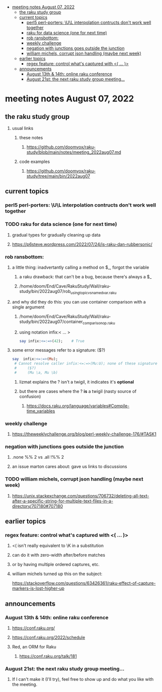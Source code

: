 - [meeting notes August 07, 2022](#org621228c)
  - [the raku study group](#orgd1c6e5d)
  - [current topics](#org1f9a8a2)
    - [perl5 perl-porters: \U\L interpolation contructs don't work well together](#orge81fc8c)
    - [raku for data science  (one for next time)](#orgc05f7d9)
    - [rob ransbottom:](#org7c5e1bf)
    - [weekly challenge](#org597760c)
    - [negation with junctions goes outside the junction](#org97368f4)
    - [william michels, corrupt json handling (maybe next week)](#org2ff8dc3)
  - [earlier topics](#org142c61c)
    - [regex feature: control what's captured with <( &#x2026; )>](#orga3254c5)
  - [announcements](#org2c67c92)
    - [August 13th & 14th: online raku conference](#orgb9775a3)
    - [August 21st: the next raku study group meeting&#x2026;](#org32ccc24)


<a id="org621228c"></a>

# meeting notes August 07, 2022


<a id="orgd1c6e5d"></a>

## the raku study group

1.  usual links

    1.  these notes
    
        1.  <https://github.com/doomvox/raku-study/blob/main/notes/meeting_2022aug07.md>
    
    2.  code examples
    
        1.  <https://github.com/doomvox/raku-study/tree/main/bin/2022aug07>


<a id="org1f9a8a2"></a>

## current topics


<a id="orge81fc8c"></a>

### perl5 perl-porters: \U\L interpolation contructs don't work well together


<a id="orgc05f7d9"></a>

### TODO raku for data science  (one for next time)

1.  gradual types for gradually cleaning up data

2.  <https://p6steve.wordpress.com/2022/07/24/is-raku-dan-rubbersonic/>


<a id="org7c5e1bf"></a>

### rob ransbottom:

1.  a little thing: inadvertantly calling a method on $\_, forgot the variable

    1.  a raku drawback: that can't be a bug, because there's always a $\_
    
    2.  /home/doom/End/Cave/RakuStudy/Wall/raku-study/bin/2022aug07/rob<sub>using</sub><sub>topic</sub><sub>vs</sub><sub>named</sub><sub>var.raku</sub>

2.  and why did they do this: you can use container comparison with a single argument

    1.  /home/doom/End/Cave/RakuStudy/Wall/raku-study/bin/2022aug07/container<sub>comparison</sub><sub>op.raku</sub>
    
    2.  using notation infix:< &#x2026; >
    
        ```raku
        say infix:<=:=>(42);    # True
        ```

3.  some error messages refer to a signature: ($?)

    ```raku
    say  infix:<=:=>(Mu); 
     # Cannot resolve caller infix:<=:=>(Mu:U); none of these signatures match:
     #     ($?)
     #     (Mu \a, Mu \b)
    ```
    
    1.  lizmat explains the ? isn't a twigil, it indicates it's **optional**
    
    2.  but there are cases where the ? **is** a twigil (nasty source of confusion)
    
        1.  <https://docs.raku.org/language/variables#Compile-time_variables>


<a id="org597760c"></a>

### weekly challenge

1.  <https://theweeklychallenge.org/blog/perl-weekly-challenge-176/#TASK1>


<a id="org97368f4"></a>

### negation with junctions goes outside the junction

1.  .none %% 2 vs  .all  !%% 2

2.  an issue marton cares about: gave us links to discussions


<a id="org2ff8dc3"></a>

### TODO william michels, corrupt json handling (maybe next week)

1.  <https://unix.stackexchange.com/questions/706732/deleting-all-text-after-a-specific-string-for-multiple-text-files-in-a-directory/707180#707180>


<a id="org142c61c"></a>

## earlier topics


<a id="orga3254c5"></a>

### regex feature: control what's captured with <( &#x2026; )>

1.  <( isn't really equivalent to \K in a substitution

2.  can do it with zero-width after/before matches

3.  or by having multiple ordered captures, etc.

4.  william michels turned up this on the subject:

    <https://stackoverflow.com/questions/63426361/raku-effect-of-capture-markers-is-lost-higher-up>


<a id="org2c67c92"></a>

## announcements


<a id="orgb9775a3"></a>

### August 13th & 14th: online raku conference

1.  <https://conf.raku.org/>

2.  <https://conf.raku.org/2022/schedule>

3.  Red, an ORM for Raku

    1.  <https://conf.raku.org/talk/181>


<a id="org32ccc24"></a>

### August 21st: the next raku study group meeting&#x2026;

1.  If I can't make it (I'll try), feel free to show up and do what you like with the meeting.
